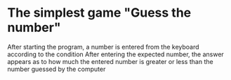 # The simplest game "Guess the number"
After starting the program, a number is entered from the keyboard according to the condition
After entering the expected number, the answer appears as to how much the entered number is greater or less than the number guessed by the computer
